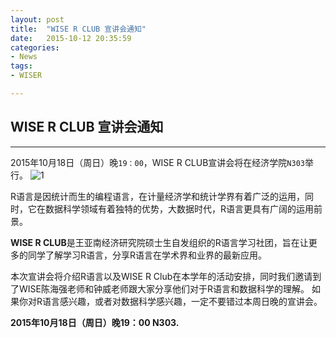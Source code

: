 ```yaml
---
layout: post
title:  "WISE R CLUB 宣讲会通知"
date:   2015-10-12 20:35:59
categories: 
- News
tags:
- WISER

---
```




## WISE R CLUB 宣讲会通知
---

2015年10月18日（周日）晚`19：00`，WISE R CLUB宣讲会将在经济学院`N303`举行。
![1](http://i.imgbox.com/qNJQcj7P.jpg)

R语言是因统计而生的编程语言，在计量经济学和统计学界有着广泛的运用，同时，它在数据科学领域有着独特的优势，大数据时代，R语言更具有广阔的运用前景。

**WISE R CLUB**是王亚南经济研究院硕士生自发组织的R语言学习社团，旨在让更多的同学了解学习R语言，分享R语言在学术界和业界的最新应用。

本次宣讲会将介绍R语言以及WISE R Club在本学年的活动安排，同时我们邀请到了WISE陈海强老师和钟威老师跟大家分享他们对于R语言和数据科学的理解。
如果你对R语言感兴趣，或者对数据科学感兴趣，一定不要错过本周日晚的宣讲会。

**2015年10月18日（周日）晚19：00 N303.**